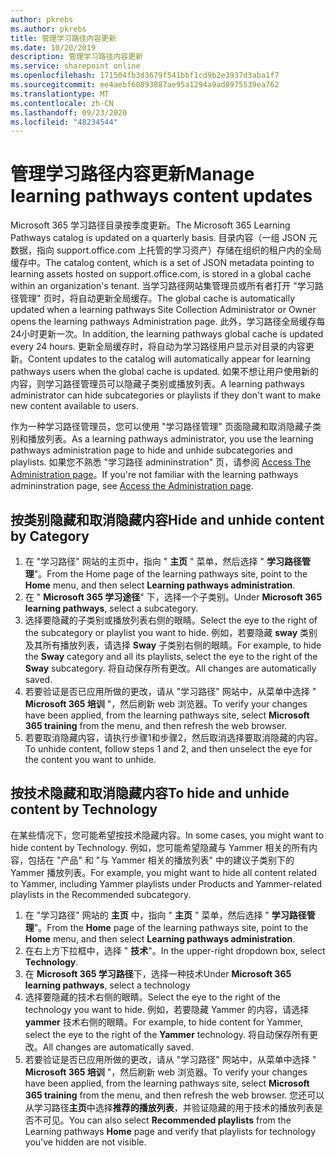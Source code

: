 ```yaml
---
author: pkrebs
ms.author: pkrebs
title: 管理学习路径内容更新
ms.date: 10/20/2019
description: 管理学习路径内容更新
ms.service: sharepoint online
ms.openlocfilehash: 171504fb3d3679f541bbf1cd9b2e3937d3aba1f7
ms.sourcegitcommit: ee4aebf60893887ae95a1294a9ad8975539ea762
ms.translationtype: MT
ms.contentlocale: zh-CN
ms.lasthandoff: 09/23/2020
ms.locfileid: "48234544"
---
```

# <a name="manage-learning-pathways-content-updates"></a><span data-ttu-id="34b83-103">管理学习路径内容更新</span><span class="sxs-lookup"><span data-stu-id="34b83-103">Manage learning pathways content updates</span></span>
<span data-ttu-id="34b83-104">Microsoft 365 学习路径目录按季度更新。</span><span class="sxs-lookup"><span data-stu-id="34b83-104">The Microsoft 365 Learning Pathways catalog is updated on a quarterly basis.</span></span> <span data-ttu-id="34b83-105">目录内容（一组 JSON 元数据，指向 support.office.com 上托管的学习资产）存储在组织的租户内的全局缓存中。</span><span class="sxs-lookup"><span data-stu-id="34b83-105">The catalog content, which is a set of JSON metadata pointing to learning assets hosted on support.office.com, is stored in a global cache within an organization's tenant.</span></span> <span data-ttu-id="34b83-106">当学习路径网站集管理员或所有者打开 "学习路径管理" 页时，将自动更新全局缓存。</span><span class="sxs-lookup"><span data-stu-id="34b83-106">The global cache is automatically updated when a learning pathways Site Collection Administrator or Owner opens the learning pathways Administration page.</span></span> <span data-ttu-id="34b83-107">此外，学习路径全局缓存每24小时更新一次。</span><span class="sxs-lookup"><span data-stu-id="34b83-107">In addition, the learning pathways global cache is updated every 24 hours.</span></span> <span data-ttu-id="34b83-108">更新全局缓存时，将自动为学习路径用户显示对目录的内容更新。</span><span class="sxs-lookup"><span data-stu-id="34b83-108">Content updates to the catalog will automatically appear for learning pathways users when the global cache is updated.</span></span> <span data-ttu-id="34b83-109">如果不想让用户使用新的内容，则学习路径管理员可以隐藏子类别或播放列表。</span><span class="sxs-lookup"><span data-stu-id="34b83-109">A learning pathways administrator can hide subcategories or playlists if they don't want to make new content available to users.</span></span>

<span data-ttu-id="34b83-110">作为一种学习路径管理员，您可以使用 "学习路径管理" 页面隐藏和取消隐藏子类别和播放列表。</span><span class="sxs-lookup"><span data-stu-id="34b83-110">As a learning pathways administrator, you use the learning pathways administration page to hide and unhide subcategories and playlists.</span></span> <span data-ttu-id="34b83-111">如果您不熟悉 "学习路径 admininstration" 页，请参阅 [Access The Administration page](custom_accessadmin.md)。</span><span class="sxs-lookup"><span data-stu-id="34b83-111">If you're not familiar with the learning pathways admininstration page, see [Access the Administration page](custom_accessadmin.md).</span></span>

## <a name="hide-and-unhide-content-by-category"></a><span data-ttu-id="34b83-112">按类别隐藏和取消隐藏内容</span><span class="sxs-lookup"><span data-stu-id="34b83-112">Hide and unhide content by Category</span></span>
1. <span data-ttu-id="34b83-113">在 "学习路径" 网站的主页中，指向 " **主页** " 菜单，然后选择 " **学习路径管理**"。</span><span class="sxs-lookup"><span data-stu-id="34b83-113">From the Home page of the learning pathways site, point to the **Home** menu, and then select **Learning pathways administration**.</span></span>
2. <span data-ttu-id="34b83-114">在 " **Microsoft 365 学习途径**" 下，选择一个子类别。</span><span class="sxs-lookup"><span data-stu-id="34b83-114">Under **Microsoft 365 learning pathways**, select a subcategory.</span></span>
3. <span data-ttu-id="34b83-115">选择要隐藏的子类别或播放列表右侧的眼睛。</span><span class="sxs-lookup"><span data-stu-id="34b83-115">Select the eye to the right of the subcategory or playlist you want to hide.</span></span> <span data-ttu-id="34b83-116">例如，若要隐藏 **sway** 类别及其所有播放列表，请选择 **Sway** 子类别右侧的眼睛。</span><span class="sxs-lookup"><span data-stu-id="34b83-116">For example, to hide the **Sway** category and all its playlists, select the eye to the right of the **Sway** subcategory.</span></span> <span data-ttu-id="34b83-117">将自动保存所有更改。</span><span class="sxs-lookup"><span data-stu-id="34b83-117">All changes are automatically saved.</span></span>
4. <span data-ttu-id="34b83-118">若要验证是否已应用所做的更改，请从 "学习路径" 网站中，从菜单中选择 " **Microsoft 365 培训** "，然后刷新 web 浏览器。</span><span class="sxs-lookup"><span data-stu-id="34b83-118">To verify your changes have been applied, from the learning pathways site, select **Microsoft 365 training** from the menu, and then refresh the web browser.</span></span>
5. <span data-ttu-id="34b83-119">若要取消隐藏内容，请执行步骤1和步骤2，然后取消选择要取消隐藏的内容。</span><span class="sxs-lookup"><span data-stu-id="34b83-119">To unhide content, follow steps 1 and 2, and then unselect the eye for the content you want to unhide.</span></span>

## <a name="to-hide-and-unhide-content-by-technology"></a><span data-ttu-id="34b83-120">按技术隐藏和取消隐藏内容</span><span class="sxs-lookup"><span data-stu-id="34b83-120">To hide and unhide content by Technology</span></span>
<span data-ttu-id="34b83-121">在某些情况下，您可能希望按技术隐藏内容。</span><span class="sxs-lookup"><span data-stu-id="34b83-121">In some cases, you might want to hide content by Technology.</span></span> <span data-ttu-id="34b83-122">例如，您可能希望隐藏与 Yammer 相关的所有内容，包括在 "产品" 和 "与 Yammer 相关的播放列表" 中的建议子类别下的 Yammer 播放列表。</span><span class="sxs-lookup"><span data-stu-id="34b83-122">For example, you might want to hide all content related to Yammer, including Yammer playlists under Products and Yammer-related playlists in the Recommended subcategory.</span></span>

1. <span data-ttu-id="34b83-123">在 "学习路径" 网站的 **主页** 中，指向 " **主页** " 菜单，然后选择 " **学习路径管理**"。</span><span class="sxs-lookup"><span data-stu-id="34b83-123">From the **Home** page of the learning pathways site, point to the **Home** menu, and then select **Learning pathways administration**.</span></span>
2. <span data-ttu-id="34b83-124">在右上方下拉框中，选择 " **技术**"。</span><span class="sxs-lookup"><span data-stu-id="34b83-124">In the upper-right dropdown box, select **Technology**.</span></span>
3. <span data-ttu-id="34b83-125">在 **Microsoft 365 学习路径**下，选择一种技术</span><span class="sxs-lookup"><span data-stu-id="34b83-125">Under **Microsoft 365 learning pathways**, select a technology</span></span>
4. <span data-ttu-id="34b83-126">选择要隐藏的技术右侧的眼睛。</span><span class="sxs-lookup"><span data-stu-id="34b83-126">Select the eye to the right of the technology you want to hide.</span></span> <span data-ttu-id="34b83-127">例如，若要隐藏 Yammer 的内容，请选择 **yammer** 技术右侧的眼睛。</span><span class="sxs-lookup"><span data-stu-id="34b83-127">For example, to hide content for Yammer, select the eye to the right of the **Yammer** technology.</span></span> <span data-ttu-id="34b83-128">将自动保存所有更改。</span><span class="sxs-lookup"><span data-stu-id="34b83-128">All changes are automatically saved.</span></span>
5. <span data-ttu-id="34b83-129">若要验证是否已应用所做的更改，请从 "学习路径" 网站中，从菜单中选择 " **Microsoft 365 培训** "，然后刷新 web 浏览器。</span><span class="sxs-lookup"><span data-stu-id="34b83-129">To verify your changes have been applied, from the learning pathways site, select **Microsoft 365 training** from the menu, and then refresh the web browser.</span></span> <span data-ttu-id="34b83-130">您还可以从学习路径**主页**中选择**推荐的播放列表**，并验证隐藏的用于技术的播放列表是否不可见。</span><span class="sxs-lookup"><span data-stu-id="34b83-130">You can also select **Recommended playlists** from the Learning pathways **Home** page and verify that playlists for technology you've hidden are not visible.</span></span>

